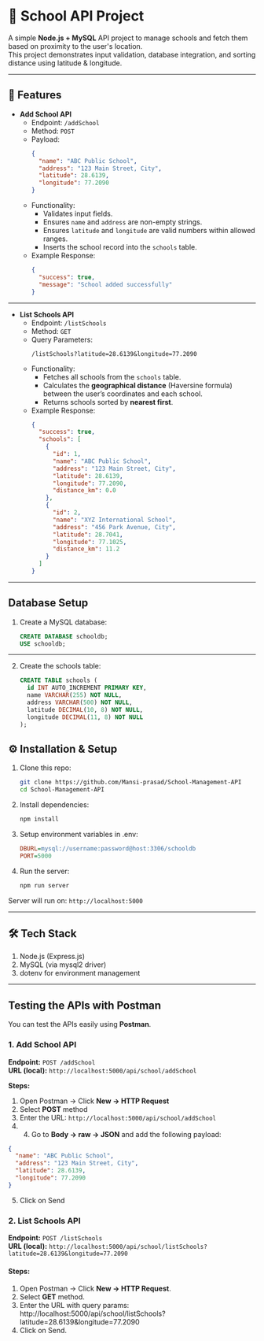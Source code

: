 # 🏫 School API Project

A simple **Node.js + MySQL** API project to manage schools and fetch them based on proximity to the user's location.  
This project demonstrates input validation, database integration, and sorting distance using latitude & longitude.

---

## 📌 Features

- **Add School API**
  - Endpoint: `/addSchool`
  - Method: `POST`
  - Payload:
    ```json
    {
      "name": "ABC Public School",
      "address": "123 Main Street, City",
      "latitude": 28.6139,
      "longitude": 77.2090
    }
    ```
  - Functionality:
    - Validates input fields.
    - Ensures `name` and `address` are non-empty strings.
    - Ensures `latitude` and `longitude` are valid numbers within allowed ranges.
    - Inserts the school record into the `schools` table.
  - Example Response:
    ```json
    {
      "success": true,
      "message": "School added successfully"
    }
    ```

---

- **List Schools API**
  - Endpoint: `/listSchools`
  - Method: `GET`
  - Query Parameters:
    ```
    /listSchools?latitude=28.6139&longitude=77.2090
    ```
  - Functionality:
    - Fetches all schools from the `schools` table.
    - Calculates the **geographical distance** (Haversine formula) between the user’s coordinates and each school.
    - Returns schools sorted by **nearest first**.
  - Example Response:
    ```json
    {
      "success": true,
      "schools": [
        {
          "id": 1,
          "name": "ABC Public School",
          "address": "123 Main Street, City",
          "latitude": 28.6139,
          "longitude": 77.2090,
          "distance_km": 0.0
        },
        {
          "id": 2,
          "name": "XYZ International School",
          "address": "456 Park Avenue, City",
          "latitude": 28.7041,
          "longitude": 77.1025,
          "distance_km": 11.2
        }
      ]
    }
    ```

---

## Database Setup

1. Create a MySQL database:
      ```sql
      CREATE DATABASE schooldb;
      USE schooldb;
      ```

---
2. Create the schools table:
      ```sql
      CREATE TABLE schools (
        id INT AUTO_INCREMENT PRIMARY KEY,
        name VARCHAR(255) NOT NULL,
        address VARCHAR(500) NOT NULL,
        latitude DECIMAL(10, 8) NOT NULL,
        longitude DECIMAL(11, 8) NOT NULL
      );
      ```

## ⚙️ Installation & Setup
1. Clone this repo:
      ``` bash
      git clone https://github.com/Mansi-prasad/School-Management-API
      cd School-Management-API
      ```

2. Install dependencies:
      ``` bash
      npm install
      ```

3. Setup environment variables in .env:
      ``` ini
      DBURL=mysql://username:password@host:3306/schooldb
      PORT=5000
      ```

4. Run the server:
      ``` bash
      npm run server
      ```
  
Server will run on:
  `http://localhost:5000`

---

## 🛠 Tech Stack
1. Node.js (Express.js)
2. MySQL (via mysql2 driver)
3. dotenv for environment management

---

## Testing the APIs with Postman

You can test the APIs easily using **Postman**.  

### 1. Add School API

**Endpoint:** `POST /addSchool`  
**URL (local):** `http://localhost:5000/api/school/addSchool`

**Steps:**

1. Open Postman → Click **New → HTTP Request**  
2. Select **POST** method  
3. Enter the URL: `http://localhost:5000/api/school/addSchool`
4. 4. Go to **Body → raw → JSON** and add the following payload:  
```json
{
  "name": "ABC Public School",
  "address": "123 Main Street, City",
  "latitude": 28.6139,
  "longitude": 77.2090
}
```
5. Click on Send

### 2. List Schools API
**Endpoint:** `POST /listSchools`  
**URL (local):** `http://localhost:5000/api/school/listSchools?latitude=28.6139&longitude=77.2090`


#### Steps:
1. Open Postman → Click **New → HTTP Request**.
2. Select **GET** method.
3. Enter the URL with query params:  http://localhost:5000/api/school/listSchools?latitude=28.6139&longitude=77.2090
4. Click on Send.
